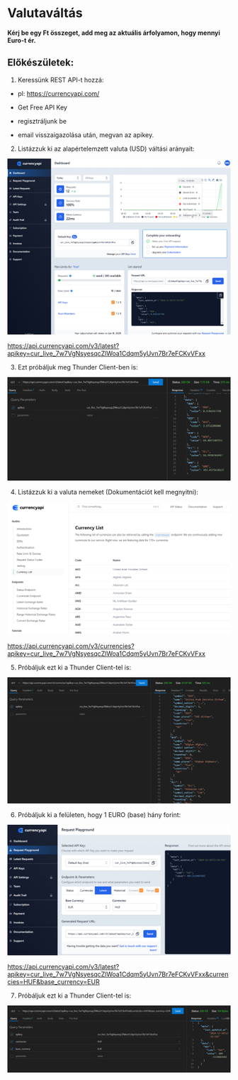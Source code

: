 # Valutaváltás
**Kérj be egy Ft összeget, add meg az aktuális árfolyamon, hogy mennyi Euro-t ér.**

## Előkészületek:
1. Keressünk REST API-t hozzá:

  - pl: https://currencyapi.com/

  - Get Free API Key

  - regisztráljunk be

  - email visszaigazolása után, megvan az apikey.

2. Listázzuk ki az alapértelemzett valuta (USD) váltási arányait:
   
![currencyapi1.PNG](PICTURES/currencyapi1.PNG)

  https://api.currencyapi.com/v3/latest?apikey=cur_live_7w7VgNsyesqcZlWoa1Cdqm5yUvn7Br7eFCKvVFxx

3. Ezt próbáljuk meg Thunder Client-ben is:

![currencyapi2.PNG](PICTURES/currencyapi2.PNG)

4. Listázzuk ki a valuta nemeket (Dokumentációt kell megnyitni):

![currencyapi3.PNG](PICTURES/currencyapi3.PNG)

  https://api.currencyapi.com/v3/currencies?apikey=cur_live_7w7VgNsyesqcZlWoa1Cdqm5yUvn7Br7eFCKvVFxx

5. Próbáljuk ezt ki a Thunder Client-tel is:

![currencyapi4.PNG](PICTURES/currencyapi4.PNG)

6. Próbáljuk ki a felületen, hogy 1 EURO (base) hány forint:

![currencyapi5.PNG](PICTURES/currencyapi5.PNG)

  https://api.currencyapi.com/v3/latest?apikey=cur_live_7w7VgNsyesqcZlWoa1Cdqm5yUvn7Br7eFCKvVFxx&currencies=HUF&base_currency=EUR

7. Próbáljuk ezt ki a Thunder Client-tel is:

![currencyapi6.PNG](PICTURES/currencyapi6.PNG)


